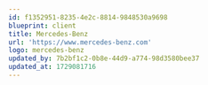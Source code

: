 ```yaml
---
id: f1352951-8235-4e2c-8814-9848530a9698
blueprint: client
title: Mercedes-Benz
url: 'https://www.mercedes-benz.com'
logo: mercedes-benz
updated_by: 7b2bf1c2-0b8e-44d9-a774-98d3580bee37
updated_at: 1729081716
---
```

